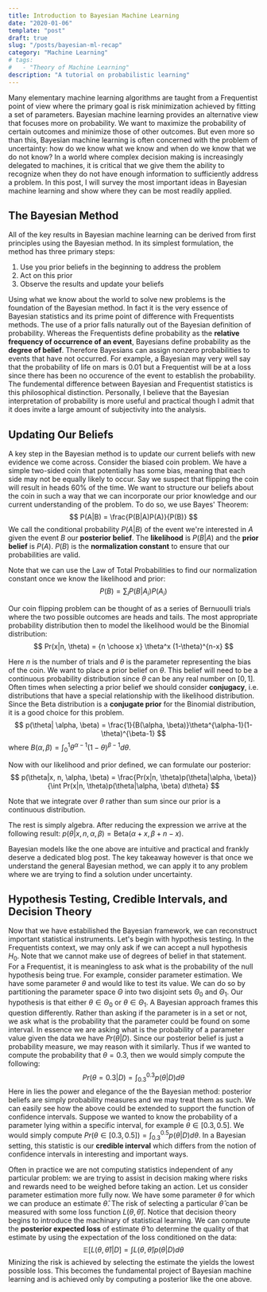 ```yaml
---
title: Introduction to Bayesian Machine Learning
date: "2020-01-06"
template: "post"
draft: true
slug: "/posts/bayesian-ml-recap"
category: "Machine Learning"
# tags:
#   - "Theory of Machine Learning"
description: "A tutorial on probabilistic learning"
---
```

Many elementary machine learning algorithms are taught from a Frequentist point of view where the primary goal is risk minimization achieved by fitting a set of parameters. Bayesian machine learning provides an alternative view that focuses more on probability. We want to maximize the probability of certain outcomes and minimize those of other outcomes. But even more so than this, Bayesian machine learning is often concerned with the problem of uncertainty: how do we know what we know and when do we know that we do not know? In a world where complex decision making is increasingly delegated to machines, it is critical that we give them the ability to recognize when they do not have enough information to sufficiently address a problem. In this post, I will survey the most important ideas in Bayesian machine learning and show where they can be most readily applied.

## The Bayesian Method
All of the key results in Bayesian machine learning can be derived from first principles using the Bayesian method. In its simplest formulation, the method has three primary steps:
1. Use you prior beliefs in the beginning to address the problem
2. Act on this prior
3. Observe the results and update your beliefs

Using what we know about the world to solve new problems is the foundation of the Bayesian method. In fact it is the very essence of Bayesian statistics and its prime point of difference with Frequentists methods. The use of a prior falls naturally out of the Bayesian definition of probability. Whereas the Frequentists define probability as the **relative frequency of occurrence of an event**, Bayesians define probability as the **degree of belief**. Therefore Bayesians can assign nonzero probabilities to events that have not occurred. For example, a Bayesian may very well say that the probability of life on mars is 0.01 but a Frequentist will be at a loss since there has been no occurence of the event to establish the probability. The fundemental difference between Bayesian and Frequentist statistics is this philosophical distinction. Personally, I believe that the Bayesian interpretation of probability is more useful and practical though I admit that it does invite a large amount of subjectivity into the analysis.

## Updating Our Beliefs
A key step in the Bayesian method is to update our current beliefs with new evidence we come across. Consider the biased coin problem. We have a simple two-sided coin that potentially has some bias, meaning that each side may not be equally likely to occur. Say we suspect that flipping the coin will result in heads 60% of the time. We want to structure our beliefs about the coin in such a way that we can incorporate our prior knowledge and our current understanding of the problem. To do so, we use Bayes' Theorem:
$$
P(A|B) = \frac{P(B|A)P(A)}{P(B)}
$$
We call the conditional probability $P(A|B)$ of the event we're interested in $A$ given the event $B$ our **posterior belief**. The **likelihood** is $P(B|A)$ and the **prior belief** is $P(A)$. $P(B)$ is the **normalization constant** to ensure that our probabilities are valid.

Note that we can use the Law of Total Probabilities to find our normalization constant once we know the likelihood and prior:
$$
P(B) = \sum_i P(B|A_i)P(A_i)
$$

Our coin flipping problem can be thought of as a series of Bernuoulli trials where the two possible outcomes are heads and tails. The most appropriate probability distribution then to model the likelihood would be the Binomial distribution:
$$
Pr(x|n, \theta) = {n \choose x} \theta^x (1-\theta)^{n-x}
$$

Here $n$ is the number of trials and $\theta$ is the parameter representing the bias of the coin. We want to place a prior belief on $\theta$. This belief will need to be a continuous probability distribution since $\theta$ can be any real number on $[0, 1]$. Often times when selecting a prior belief we should consider **conjugacy**, i.e. distributions that have a special relationship with the likelihood distribution. Since the Beta distribution is a **conjugate prior** for the Binomial distribution, it is a good choice for this problem.
$$
p(\theta| \alpha, \beta) = \frac{1}{B(\alpha, \beta)}\theta^{\alpha-1}(1-\theta)^{\beta-1}
$$
where $B(\alpha, \beta) = \int^1_0 \theta^{\alpha-1}(1-\theta)^{\beta-1} d\theta$.

Now with our likelihood and prior defined, we can formulate our posterior:
$$
p(\theta|x, n, \alpha, \beta) = \frac{Pr(x|n, \theta)p(\theta|\alpha, \beta)}{\int Pr(x|n, \theta)p(\theta|\alpha, \beta) d\theta}
$$

Note that we integrate over $\theta$ rather than sum since our prior is a continuous distribution.

The rest is simply algebra. After reducing the expression we arrive at the following result: $p(\theta|x, n, \alpha, \beta) = \text{Beta}(\alpha+x, \beta+n-x)$.

Bayesian models like the one above are intuitive and practical and frankly deserve a dedicated blog post. The key takeaway however is that once we understand the general Bayesian method, we can apply it to any problem where we are trying to find a solution under uncertainty.

## Hypothesis Testing, Credible Intervals, and Decision Theory
Now that we have estabilished the Bayesian framework, we can reconstruct important statistical instruments. Let's begin with hypothesis testing. In the Frequentists context, we may only ask if we can accept a null hypothesis $H_0$. Note that we cannot make use of degrees of belief in that statement. For a Frequentist, it is meaningless to ask what is the probability of the null hypothesis being true. For example, consider parameter estimation. We have some parameter $\theta$ and would like to test its value. We can do so by partitioning the parameter space $\Theta$ into two disjoint sets $\Theta_0$ and $\Theta_1$. Our hypothesis is that either $\theta \in \Theta_0$ or $\theta \in \Theta_1$. A Bayesian approach frames this question differently. Rather than asking if the parameter is in a set or not, we ask what is the probability that the parameter could be found on some interval. In essence we are asking what is the probability of a parameter value given the data we have $Pr(\theta|D)$. Since our posterior belief is just a probability measure, we may reason with it similarly. Thus if we wanted to compute the probability that $\theta = 0.3$, then we would simply compute the following:
$$
Pr(\theta = 0.3|D) = \int^{0.3}_{0.3}p(\theta|D)d\theta
$$
Here in lies the power and elegance of the the Bayesian method: posterior beliefs are simply probability measures and we may treat them as such. We can easily see how the above could be extended to support the function of confidence intervals. Suppose we wanted to know the probability of a parameter lying within a specific interval, for example $\theta \in [0.3, 0.5]$. We would simply compute $Pr(\theta \in [0.3, 0.5]) = \int^{0.5}_{0.3}p(\theta|D)d\theta$. In a Bayesian setting, this statistic is our **credible interval** which differs from the notion of confidence intervals in interesting and important ways.

Often in practice we are not computing statistics independent of any particular problem: we are trying to assist in decision making where risks and rewards need to be weighed before taking an action. Let us consider parameter estimation more fully now. We have some parameter $\theta$ for which we can produce an estimate $\hat{\theta}$. The risk of selecting a particular $\hat{\theta}$ can be measured with some loss function $L(\theta, \hat{\theta})$. Notice that decision theory begins to introduce the machinary of statistical learning. We can compute the **posterior expected loss** of estimate $\hat{\theta}$ to determine the quality of that estimate by using the expectation of the loss conditioned on the data:
$$
\mathbb{E}[L(\theta, \hat{\theta})|D] = \int L(\theta, \hat{\theta}) p(\theta|D) d \theta
$$
Minizing the risk is achieved by selecting the estimate the yields the lowest possible loss. This becomes the fundamental project of Bayesian machine learning and is achieved only by computing a posterior like the one above.